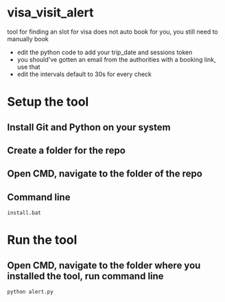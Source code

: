 # visa_visit_alert
tool for finding an slot for visa
does not auto book for you, you still need to manually book 
- edit the python code to add your trip_date and sessions token
- you should've gotten an email from the authorities with a booking link, use that 
- edit the intervals default to 30s for every check 



# Setup the tool
## Install Git and Python on your system

## Create a folder for the repo
## Open CMD, navigate to the folder of the repo
## Command line
```
install.bat
```
# Run the tool
## Open CMD, navigate to the folder where you installed the tool, run command line
```
python alert.py
```